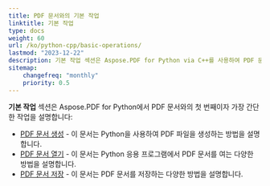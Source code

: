 ```yaml
---
title: PDF 문서와의 기본 작업
linktitle: 기본 작업
type: docs
weight: 60
url: /ko/python-cpp/basic-operations/
lastmod: "2023-12-22"
description: 기본 작업 섹션은 Aspose.PDF for Python via C++를 사용하여 PDF 문서를 열고 저장하는 기능을 설명합니다.
sitemap:
    changefreq: "monthly"
    priority: 0.5
---
```


**기본 작업** 섹션은 Aspose.PDF for Python에서 PDF 문서와의 첫 번째이자 가장 간단한 작업을 설명합니다:

- [PDF 문서 생성](/pdf/ko/python-cpp/create-document/) - 이 문서는 Python을 사용하여 PDF 파일을 생성하는 방법을 설명합니다.
- [PDF 문서 열기](/pdf/ko/python-cpp/open-pdf-document/) - 이 문서는 Python 응용 프로그램에서 PDF 문서를 여는 다양한 방법을 설명합니다.
- [PDF 문서 저장](/pdf/ko/python-cpp/save-pdf-document/) - 이 문서는 PDF 문서를 저장하는 다양한 방법을 설명합니다.